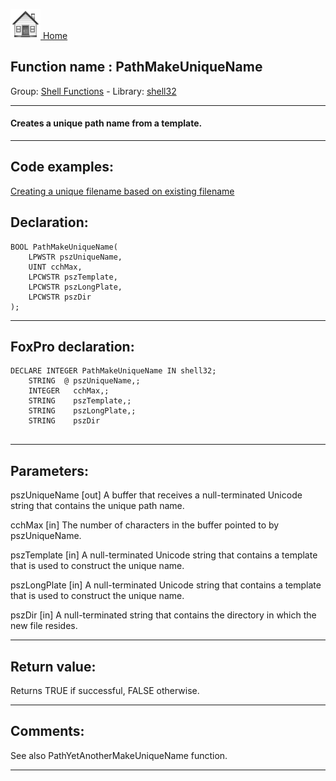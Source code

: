 [<img src="../../images/home.png"> Home ](https://github.com/VFPX/Win32API)  

## Function name : PathMakeUniqueName
Group: [Shell Functions](../../functions_group.md#Shell_Functions)  -  Library: [shell32](../../libraries.md#shell32)  
***  


#### Creates a unique path name from a template.
***  


## Code examples:
[Creating a unique filename based on existing filename](../../samples/sample_014.md)  

## Declaration:
```foxpro  
BOOL PathMakeUniqueName(
	LPWSTR pszUniqueName,
	UINT cchMax,
	LPCWSTR pszTemplate,
	LPCWSTR pszLongPlate,
	LPCWSTR pszDir
);  
```  
***  


## FoxPro declaration:
```foxpro  
DECLARE INTEGER PathMakeUniqueName IN shell32;
	STRING  @ pszUniqueName,;
	INTEGER   cchMax,;
	STRING    pszTemplate,;
	STRING    pszLongPlate,;
	STRING    pszDir
  
```  
***  


## Parameters:
pszUniqueName
[out] A buffer that receives a null-terminated Unicode string that contains the unique path name. 

cchMax
[in] The number of characters in the buffer pointed to by pszUniqueName.

pszTemplate
[in] A null-terminated Unicode string that contains a template that is used to construct the unique name. 

pszLongPlate
[in] A null-terminated Unicode string that contains a template that is used to construct the unique name. 

pszDir
[in] A null-terminated string that contains the directory in which the new file resides.  
***  


## Return value:
Returns TRUE if successful, FALSE otherwise.  
***  


## Comments:
See also PathYetAnotherMakeUniqueName function.  
  
***  

